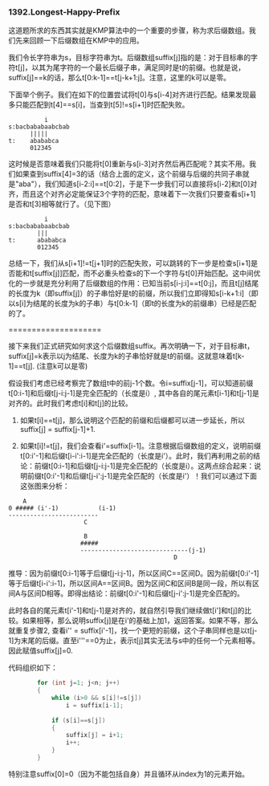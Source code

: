 ### 1392.Longest-Happy-Prefix

这道题所求的东西其实就是KMP算法中的一个重要的步骤，称为求后缀数组。我们先来回顾一下后缀数组在KMP中的应用。

我们令长字符串为s，目标字符串为t。后缀数组suffix[j]指的是：对于目标串的字符t[j]，以其为尾字符的一个最长后缀子串，满足同时是t的前缀。也就是说，suffix[j]==k的话，那么t[0:k-1]==t[j-k+1:j]。注意，这里的k可以是零。

下面举个例子。我们在如下的位置尝试将t[0]与s[i-4]对齐进行匹配。结果发现最多只能匹配到t[4]==s[i]，当查到t[5]!=s[i+1]时匹配失败。
```
          i
s:bacbababaabcbab
      |||||
t:    abababca
      012345
```    
这时候是否意味着我们只能将t[0]重新与s[i-3]对齐然后再匹配呢？其实不用。我们如果查到suffix[4]=3的话（结合上面的定义，这个前缀与后缀的共同子串就是"aba"），我们知道s[i-2:i]==t[0:2]，于是下一步我们可以直接将s[i-2]和t[0]对齐，而且这个对齐必定能保证3个字符的匹配，意味着下一次我们只要查看s[i+1]是否和t[3]相等就行了。（见下图）
```
          i
s:bacbababaabcbab
        |||
t:      abababca
        012345
```    
总结一下，我们从s[i+1]!=t[j+1]时的匹配失败，可以跳转的下一步是检查s[i+1]是否能和t[suffix[j]]匹配，而不必重头检查s的下一个字符与t[0]开始匹配。这中间优化的一步就是充分利用了后缀数组的作用：已知当前s[i-j:i]==t[0:j]，而且t[j]结尾的长度为k（即suffix[j]）的子串恰好是t的前缀，所以我们立即得知s[i-k+1:i]（即以s[i]为结尾的长度为k的子串）与t[0:k-1]（即t的长度为k的前缀串）已经是匹配的了。

====================

接下来我们正式研究如何求这个后缀数组suffix。再次明确一下，对于目标串t，suffix[j]=k表示以j为结尾、长度为k的子串恰好就是t的前缀。这就意味着t[k-1]==t[j]. (注意k可以是零)

假设我们考虑已经考察完了数组t中的前j-1个数。令i=suffix[j-1]，可以知道前缀t[0:i-1]和后缀t[j-i:j-1]是完全匹配的（长度是i）, 其中各自的尾元素t[i-1]和t[j-1]是对齐的。此时我们考虑t[i]和t[j]的比较。

1. 如果t[i]==t[j]，那么说明这个匹配的前缀和后缀都可以进一步延长，所以 suffix[j] = suffix[j-1]+1.

2. 如果t[i]!=t[j]，我们会查看i'=suffix[i-1]。注意根据后缀数组的定义，说明前缀t[0:i'-1]和后缀t[i-i':i-1]是完全匹配的（长度是i'）。此时，我们再利用之前的结论：前缀t[0:i-1]和后缀t[j-i:j-1]是完全匹配的（长度是i）。这两点综合起来：说明前缀t[0:i'-1]和后缀t[j-i':j-1]是完全匹配的（长度是i'）！我们可以通过下面这张图来分析：
```
    A
0 ##### (i'-1)           (i-1)
-------------------------
                     C

                     B
                    #####
                    ------------------------------(j-1)
                                              D
```
推导：因为前缀t[0:i-1]等于后缀t[j-i:j-1]，所以区间C==区间D。因为前缀t[0:i'-1]等于后缀t[i-i':i-1]，所以区间A==区间B。因为区间C和区间B是同一段，所以有区间A与区间D相等。即得出结论：前缀t[0:i'-1]和后缀t[j-i':j-1]是完全匹配的。

此时各自的尾元素t[i'-1]和t[j-1]是对齐的，就自然引导我们继续做t[i']和t[j]的比较。如果相等，那么说明suffix[j]是在i'的基础上加1，返回答案。如果不等，那么就重复步骤2, 查看i'' = suffix[i'-1]，找一个更短的前缀，这个子串同样也是以t[j-1]为末尾的后缀。直至i'''==0为止，表示t[j]其实无法与s中的任何一个元素相等。因此赋值suffix[j]=0.

代码组织如下：
```cpp
        for (int j=1; j<n; j++)
        {
            while (i>0 && s[i]!=s[j])
                i = suffix[i-1];
            
            if (s[i]==s[j])
            {
                suffix[j] = i+1;
                i++;
            }                
        }
```        
特别注意suffix[0]=0（因为不能包括自身）并且循环从index为1的元素开始。

